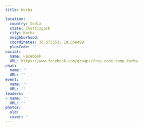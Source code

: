 ```yaml
---
title: Korba

location:
  country: India
  state: Chattisgarh
  city: Korba
  neighborhood: 
  coordinates: 36.573553, 10.856499
  plusCode: ''
social:
  name: Facebook
  URL: https://www.facebook.com/groups/free.code.camp.korba
chat:
  name: ''
  URL: ''
event:
  name: ''
  URL: ''
leaders:
- name: ''
  URL: ''
photos:
  old: 
  cover: ''
---
```


